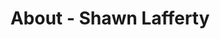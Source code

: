 ---
id: shawn_lafferty.md
permalink: "/about/shawn_lafferty"
full_name: Shawn Lafferty
title: About - Shawn Lafferty
role: Product Manager
image: shawn_lafferty_color.jpg
about: After spending almost 24 years in the U.S. Navy, Special Operations and Intelligence Community, Shawn prides himself as a divergent thinker that uses his problem-solving skills to drive results in extremely fast paced and diverse environments. He has a proven track record of leading cross-functional teams in delivering customer-focused enterprise applications for the DoD. His areas of expertise include Team Strategy, Product Strategy & Road maps, Enterprise Product Development using Agile methodologies, Business Process Mapping, Change Management, Program & Portfolio Management and Talent Acquisition. Shawn is excited about joining Raft and is deeply invested in assisting our clients in forecasting their offensive and defensive cyber capability gaps. He is passionate about collaborative innovative thinking and believes that the more we start building today, the earlier the Warfighter will have the tools they need to complete their mission objectives. Shawn loves Chicago sports teams, traveling with his family and his favorite Marvel character is Deadpool. 
github: 
linkedin: 
featimg: "/assets/aboutBanner1.jpg"
layout: about/profile
---